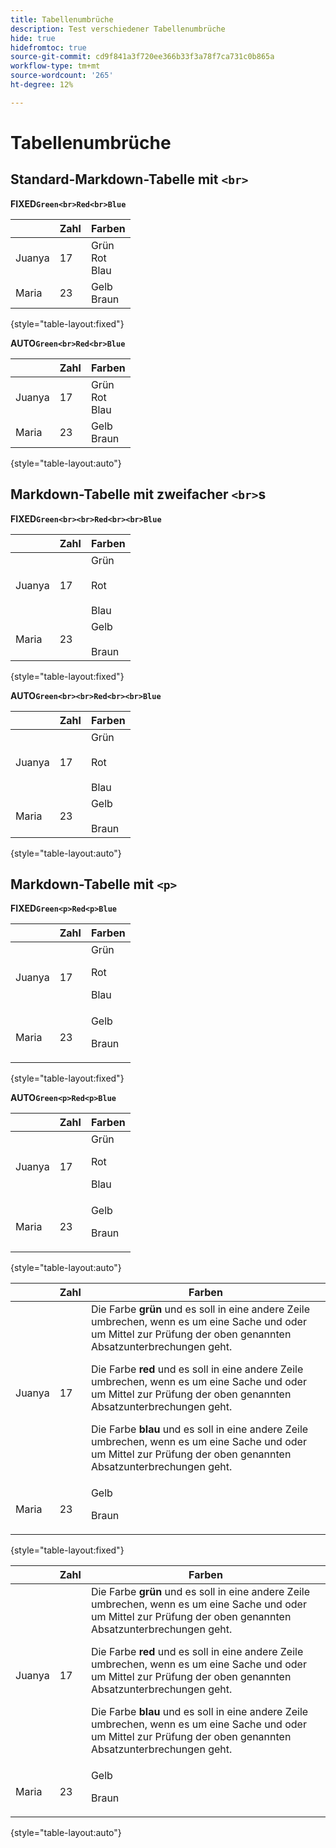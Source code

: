 ```yaml
---
title: Tabellenumbrüche
description: Test verschiedener Tabellenumbrüche
hide: true
hidefromtoc: true
source-git-commit: cd9f841a3f720ee366b33f3a78f7ca731c0b865a
workflow-type: tm+mt
source-wordcount: '265'
ht-degree: 12%

---
```


# Tabellenumbrüche

## Standard-Markdown-Tabelle mit `<br>`

**FIXED`Green<br>Red<br>Blue`**

|  | Zahl | Farben |
|---|---|---|
| Juanya | 17 | Grün<br>Rot<br>Blau |
| Maria | 23 | Gelb<br>Braun |

{style="table-layout:fixed"}

**AUTO`Green<br>Red<br>Blue`**

|  | Zahl | Farben |
|---|---|---|
| Juanya | 17 | Grün<br>Rot<br>Blau |
| Maria | 23 | Gelb<br>Braun |

{style="table-layout:auto"}

## Markdown-Tabelle mit zweifacher `<br>`s

**FIXED`Green<br><br>Red<br><br>Blue`**

|  | Zahl | Farben |
|---|---|---|
| Juanya | 17 | Grün<br><br>Rot<br><br>Blau |
| Maria | 23 | Gelb<br><br>Braun |

{style="table-layout:fixed"}

**AUTO`Green<br><br>Red<br><br>Blue`**

|  | Zahl | Farben |
|---|---|---|
| Juanya | 17 | Grün<br><br>Rot<br><br>Blau |
| Maria | 23 | Gelb<br><br>Braun |

{style="table-layout:auto"}

## Markdown-Tabelle mit `<p>`

**FIXED`Green<p>Red<p>Blue`**

|  | Zahl | Farben |
|---|---|---|
| Juanya | 17 | Grün<p>Rot<p>Blau |
| Maria | 23 | Gelb<p>Braun |

{style="table-layout:fixed"}

**AUTO`Green<p>Red<p>Blue`**

|  | Zahl | Farben |
|---|---|---|
| Juanya | 17 | Grün<p>Rot<p>Blau |
| Maria | 23 | Gelb<p>Braun |

{style="table-layout:auto"}

|  | Zahl | Farben |
|---|---|---|
| Juanya | 17 | Die Farbe **grün** und es soll in eine andere Zeile umbrechen, wenn es um eine Sache und oder um Mittel zur Prüfung der oben genannten Absatzunterbrechungen geht. <p>Die Farbe **red** und es soll in eine andere Zeile umbrechen, wenn es um eine Sache und oder um Mittel zur Prüfung der oben genannten Absatzunterbrechungen geht. <p>Die Farbe **blau** und es soll in eine andere Zeile umbrechen, wenn es um eine Sache und oder um Mittel zur Prüfung der oben genannten Absatzunterbrechungen geht. |
| Maria | 23 | Gelb<p>Braun |

{style="table-layout:fixed"}

|  | Zahl | Farben |
|---|---|---|
| Juanya | 17 | Die Farbe **grün** und es soll in eine andere Zeile umbrechen, wenn es um eine Sache und oder um Mittel zur Prüfung der oben genannten Absatzunterbrechungen geht. <p>Die Farbe **red** und es soll in eine andere Zeile umbrechen, wenn es um eine Sache und oder um Mittel zur Prüfung der oben genannten Absatzunterbrechungen geht. <p>Die Farbe **blau** und es soll in eine andere Zeile umbrechen, wenn es um eine Sache und oder um Mittel zur Prüfung der oben genannten Absatzunterbrechungen geht. |
| Maria | 23 | Gelb<p>Braun |

{style="table-layout:auto"}
